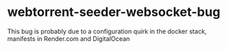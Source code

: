 # webtorrent-seeder-websocket-bug
This bug is probably due to a configuration quirk in the docker stack, manifests in Render.com and DigitalOcean
